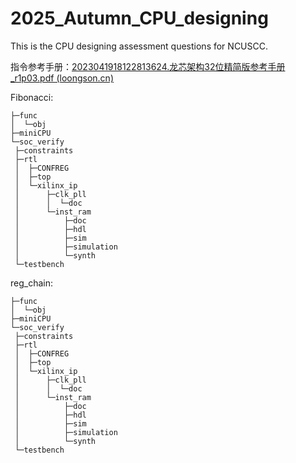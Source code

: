 # 2025_Autumn_CPU_designing
This is the CPU designing assessment questions for NCUSCC.

指令参考手册：[2023041918122813624.龙芯架构32位精简版参考手册_r1p03.pdf (loongson.cn)](https://www.loongson.cn/uploads/images/2023041918122813624.龙芯架构32位精简版参考手册_r1p03.pdf)

Fibonacci:

```
├─func
│  └─obj
├─miniCPU
└─soc_verify
 ├─constraints
 ├─rtl
 │  ├─CONFREG
 │  ├─top
 │  └─xilinx_ip
 │      ├─clk_pll
 │      │  └─doc
 │      └─inst_ram
 │          ├─doc
 │          ├─hdl
 │      	├─sim
 │       	├─simulation
 │       	└─synth
 └─testbench
```

reg_chain:

	├─func
	│  └─obj
	├─miniCPU
	└─soc_verify
	 ├─constraints
	 ├─rtl
	 │  ├─CONFREG
	 │  ├─top
	 │  └─xilinx_ip
	 │      ├─clk_pll
	 │      │  └─doc
	 │      └─inst_ram
	 │          ├─doc
	 │          ├─hdl
	 │      	├─sim
	 │       	├─simulation
	 │       	└─synth
	 └─testbench

